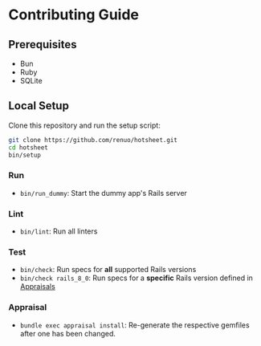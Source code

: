 # Contributing Guide

## Prerequisites

- Bun
- Ruby
- SQLite

## Local Setup

Clone this repository and run the setup script:

```sh
git clone https://github.com/renuo/hotsheet.git
cd hotsheet
bin/setup
```

### Run

- `bin/run_dummy`: Start the dummy app's Rails server

### Lint

- `bin/lint`: Run all linters

### Test

- `bin/check`: Run specs for **all** supported Rails versions
- `bin/check rails_8_0`: Run specs for a **specific** Rails version defined in [Appraisals](Appraisals)

### Appraisal

- `bundle exec appraisal install`: Re-generate the respective gemfiles after one has been changed.
